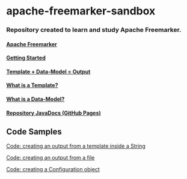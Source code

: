 # apache-freemarker-sandbox
### Repository created to learn and study Apache Freemarker.

#### [Apache Freemarker](https://freemarker.apache.org/)
#### [Getting Started](https://freemarker.apache.org/docs/dgui_quickstart.html)
#### [Template + Data-Model = Output](https://freemarker.apache.org/docs/dgui_quickstart_basics.html)
#### [What is a Template?](https://freemarker.apache.org/docs/dgui_quickstart_template.html)
#### [What is a Data-Model?](https://freemarker.apache.org/docs/dgui_quickstart_datamodel.html)

#### [Repository JavaDocs (GitHub Pages)](https://nicolascunha.github.io/apache-freemarker-sandbox/)

## Code Samples

[Code: creating an output from a template inside a String](/src/main/java/com/freemarker/FreemarkerOutputFromString.java)

[Code: creating an output from a file](/src/main/java/com/freemarker/FreemarkerOutputFromFile.java)

[Code: creating a Configuration object](/src/main/java/com/freemarker/ConfigurationUtils.java)